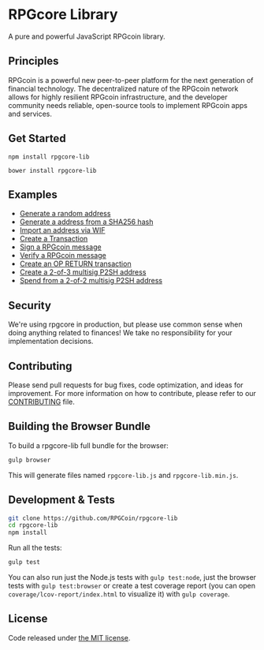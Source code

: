 RPGcore Library
=======

A pure and powerful JavaScript RPGcoin library.

## Principles

RPGcoin is a powerful new peer-to-peer platform for the next generation of financial technology. The decentralized nature of the RPGcoin network allows for highly resilient RPGcoin infrastructure, and the developer community needs reliable, open-source tools to implement RPGcoin apps and services.

## Get Started

```
npm install rpgcore-lib
```

```
bower install rpgcore-lib
```

## Examples

* [Generate a random address](https://github.com/RPGCoin/rpgcore-lib/blob/master/docs/examples.md#generate-a-random-address)
* [Generate a address from a SHA256 hash](https://github.com/RPGCoin/rpgcore-lib/blob/master/docs/examples.md#generate-a-address-from-a-sha256-hash)
* [Import an address via WIF](https://github.com/RPGCoin/rpgcore-lib/blob/master/docs/examples.md#import-an-address-via-wif)
* [Create a Transaction](https://github.com/RPGCoin/rpgcore-lib/blob/master/docs/examples.md#create-a-transaction)
* [Sign a RPGcoin message](https://github.com/RPGCoin/rpgcore-lib/blob/master/docs/examples.md#sign-a-rpgcoin-message)
* [Verify a RPGcoin message](https://github.com/RPGCoin/rpgcore-lib/blob/master/docs/examples.md#verify-a-rpgcoin-message)
* [Create an OP RETURN transaction](https://github.com/RPGCoin/rpgcore-lib/blob/master/docs/examples.md#create-an-op-return-transaction)
* [Create a 2-of-3 multisig P2SH address](https://github.com/RPGCoin/rpgcore-lib/blob/master/docs/examples.md#create-a-2-of-3-multisig-p2sh-address)
* [Spend from a 2-of-2 multisig P2SH address](https://github.com/RPGCoin/rpgcore-lib/blob/master/docs/examples.md#spend-from-a-2-of-2-multisig-p2sh-address)


## Security

We're using rpgcore in production, but please use common sense when doing anything related to finances! We take no responsibility for your implementation decisions.

## Contributing

Please send pull requests for bug fixes, code optimization, and ideas for improvement. For more information on how to contribute, please refer to our [CONTRIBUTING](https://github.com/RPGCoin/rpgcore-lib/blob/master/CONTRIBUTING.md) file.

## Building the Browser Bundle

To build a rpgcore-lib full bundle for the browser:

```sh
gulp browser
```

This will generate files named `rpgcore-lib.js` and `rpgcore-lib.min.js`.

## Development & Tests

```sh
git clone https://github.com/RPGCoin/rpgcore-lib
cd rpgcore-lib
npm install
```

Run all the tests:

```sh
gulp test
```

You can also run just the Node.js tests with `gulp test:node`, just the browser tests with `gulp test:browser`
or create a test coverage report (you can open `coverage/lcov-report/index.html` to visualize it) with `gulp coverage`.

## License

Code released under [the MIT license](https://github.com/RPGCoin/rpgcore-lib/blob/master/LICENSE).
